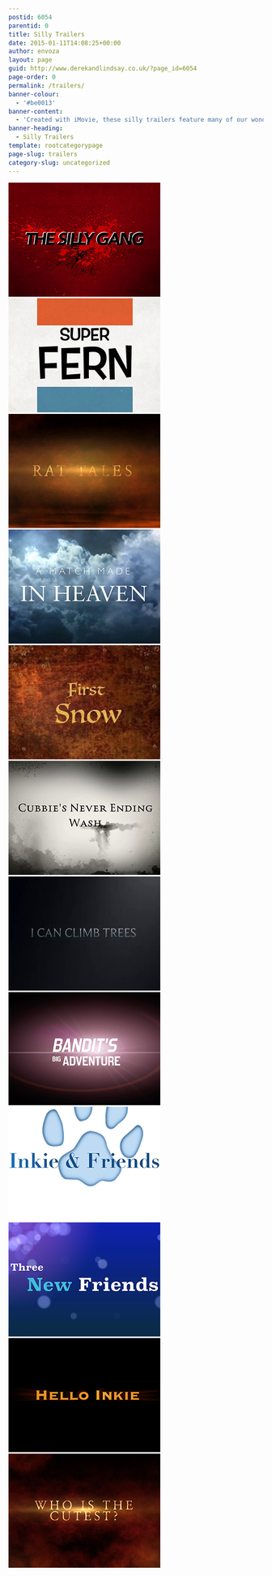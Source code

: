 ```yaml
---
postid: 6054
parentid: 0
title: Silly Trailers
date: 2015-01-11T14:08:25+00:00
author: envoza
layout: page
guid: http://www.derekandlindsay.co.uk/?page_id=6054
page-order: 0
permalink: /trailers/
banner-colour:
  - '#be0013'
banner-content:
  - 'Created with iMovie, these silly trailers feature many of our wonderful critters from over the years.  Telling their stories in the premise of a movie trailer and inspired by their beautiful personalities and crazy antics.  Each trailer offers a unique glimpse into the silliness of our family.'
banner-heading:
  - Silly Trailers
template: rootcategorypage
page-slug: trailers
category-slug: uncategorized
---
```

<div id="areas" class="threewide">
  <div class="area">
    <a href="/trailers/the-silly-gang/"><img src="/images/sillytrailers/thesillygang.png" alt="The Silly Gang" /></a>
  </div>
  
  <div class="area">
    <a href="/trailers/super-fern/"><img src="/images/sillytrailers/superfern.png" alt="Super Fern" /></a>
  </div>
  
  <div class="area last">
    <a href="/trailers/rat-tales/"><img src="/images/sillytrailers/rattales.png" alt="Rat Tales" /></a>
  </div>
  
  <div class="area">
    <a href="/trailers/match-made-in-heaven/"><img src="/images/sillytrailers/matchmadeinheaven.png" alt="A Match Made in Heaven" /></a>
  </div>
  
  <div class="area">
    <a href="/trailers/first-snow/"><img src="/images/sillytrailers/firstsnow.png" alt="First Snow" /></a>
  </div>
  
  <div class="area last">
    <a href="/trailers/cubbies-wash/"><img src="/images/sillytrailers/cubbieswash.png" alt="Cubbie's Never Ending Wash" /></a>
  </div>
  
  <div class="area">
    <a href="/trailers/climb-trees/"><img src="/images/sillytrailers/climbtrees.png" alt="I Can Climb Trees" /></a>
  </div>
  
  <div class="area">
    <a href="/trailers/bandit-adventure/"><img src="/images/sillytrailers/banditsbigadventure.png" alt="Bandit's Big Adenture" /></a>
  </div>
  
  <div class="area last">
    <a href="/trailers/inkie-friends/"><img src="/images/sillytrailers/inkiefriends.png" alt="Inkie & Friends" /></a>
  </div>
  
  <div class="area">
    <a href="/trailers/three-new-friends/"><img src="/images/sillytrailers/threenewfriends.png" alt="Three New Friends" /></a>
  </div>
  
  <div class="area">
    <a href="/trailers/hello-inkie/"><img src="/images/sillytrailers/helloinkie.png" alt="Hello Inkie" /></a>
  </div>
  
  <div class="area last">
    <a href="/trailers/the-cutest/"><img src="/images/sillytrailers/whoisthecutest.png" alt="Who is the Cutest?" /></a>
  </div>